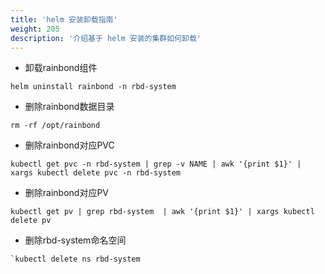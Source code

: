 ```yaml
---
title: 'helm 安装卸载指南'
weight: 205
description: '介绍基于 helm 安装的集群如何卸载'
---
```


- 卸载rainbond组件

```
helm uninstall rainbond -n rbd-system 
```

- 删除rainbond数据目录

```
rm -rf /opt/rainbond
```

- 删除rainbond对应PVC

```
kubectl get pvc -n rbd-system | grep -v NAME | awk '{print $1}' | xargs kubectl delete pvc -n rbd-system
```

- 删除rainbond对应PV

```
kubectl get pv | grep rbd-system  | awk '{print $1}' | xargs kubectl delete pv
```

- 删除rbd-system命名空间

```
`kubectl delete ns rbd-system
```
